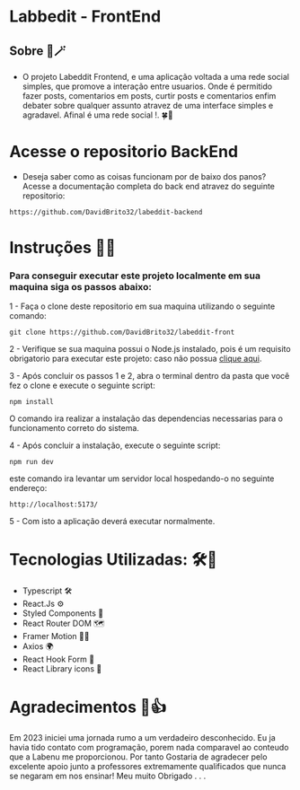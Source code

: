 # Labbedit - FrontEnd
## Sobre 🔎🪄
- O projeto Labeddit Frontend, e uma aplicação voltada a uma rede social simples, que promove a interação entre usuarios. Onde é permitido fazer posts, comentarios em posts, curtir posts e comentarios enfim debater sobre qualquer assunto atravez de uma interface simples e agradavel. Afinal é uma rede social !. 🍀🎉


# Acesse o repositorio BackEnd
- Deseja saber como as coisas funcionam por de baixo dos panos? Acesse a documentação completa do back end atravez do seguinte repositorio:
```
https://github.com/DavidBrito32/labeddit-backend
```



# Instruções 📜📰
### Para conseguir executar este projeto localmente em sua maquina siga os passos abaixo:

1 - Faça o clone deste repositorio em sua maquina utilizando o seguinte comando:
```
git clone https://github.com/DavidBrito32/labeddit-front
```
2 - Verifique se sua maquina possui o Node.js instalado, pois é um requisito obrigatorio para executar este projeto: caso não possua [clique aqui](https://nodejs.org/en/download/current).

3 - Após concluir os passos 1 e 2, abra o terminal dentro da pasta que você fez o clone e execute o seguinte script:
```
npm install
```
O comando ira realizar a instalação das dependencias necessarias para o funcionamento correto do sistema.

4 - Após concluir a instalação, execute o seguinte script:
```
npm run dev
```

este comando ira levantar um servidor local hospedando-o no seguinte endereço:
```
http://localhost:5173/
```

5 - Com isto a aplicação deverá executar normalmente.




# Tecnologias Utilizadas: 🛠️🔩
- Typescript 🛠️
- React.Js ⚙️
- Styled Components 🎨
- React Router DOM 🗺️
- Framer Motion 🏃‍♂️
- Axios 🌍
- React Hook Form 📃
- React Library icons 🥰


# Agradecimentos 🤝👍
Em 2023 iniciei uma jornada rumo a um verdadeiro desconhecido. Eu ja havia tido contato com programação, porem nada comparavel ao conteudo que a Labenu me proporcionou. Por tanto Gostaria de agradecer pelo excelente apoio junto a professores extremamente qualificados que nunca se negaram em nos ensinar! Meu muito Obrigado . . .